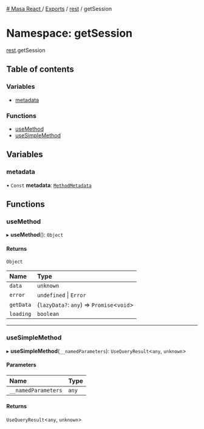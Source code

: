 [# Masa React
](../README.md) / [Exports](../modules.md) / [rest](rest.md) / getSession

# Namespace: getSession

[rest](rest.md).getSession

## Table of contents

### Variables

- [metadata](rest.getSession.md#metadata)

### Functions

- [useMethod](rest.getSession.md#usemethod)
- [useSimpleMethod](rest.getSession.md#usesimplemethod)

## Variables

### metadata

• `Const` **metadata**: [`MethodMetadata`](../interfaces/rest.MethodMetadata.md)

## Functions

### useMethod

▸ **useMethod**(): `Object`

#### Returns

`Object`

| Name | Type |
| :------ | :------ |
| `data` | `unknown` |
| `error` | `undefined` \| `Error` |
| `getData` | (`lazyData?`: `any`) => `Promise`<`void`\> |
| `loading` | `boolean` |

___

### useSimpleMethod

▸ **useSimpleMethod**(`__namedParameters`): `UseQueryResult`<`any`, `unknown`\>

#### Parameters

| Name | Type |
| :------ | :------ |
| `__namedParameters` | `any` |

#### Returns

`UseQueryResult`<`any`, `unknown`\>
